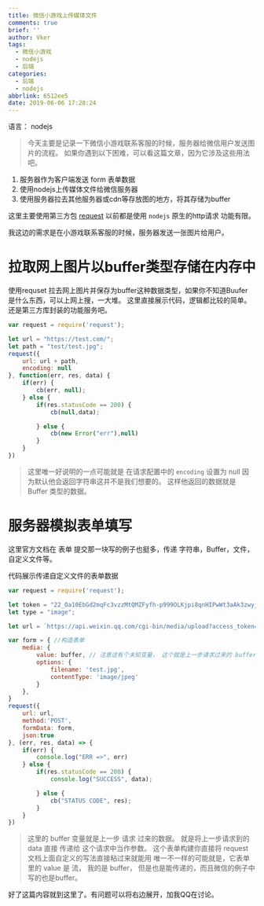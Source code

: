 ```yaml
---
title: 微信小游戏上传媒体文件
comments: true
brief: ''
author: Vker
tags:
  - 微信小游戏
  - nodejs
  - 后端
categories:
  - 后端
  - nodejs
abbrlink: 6512ee5
date: 2019-06-06 17:28:24
---
```

语言： nodejs

> 今天主要是记录一下微信小游戏联系客服的时候，服务器给微信用户发送图片的流程。
> 如果你遇到以下困难，可以看这篇文章，因为它涉及这些用法吧。

1. 服务器作为客户端发送 form 表单数据
2. 使用nodejs上传媒体文件给微信服务器
3. 使用服务器拉去其他服务器或cdn等存放图的地方，将其存储为buffer

<!-- more -->

这里主要使用第三方包 [request](https://www.npmjs.com/package/request)
以前都是使用 `nodejs` 原生的http请求 功能有限。

我这边的需求是在小游戏联系客服的时候，服务器发送一张图片给用户。

# 拉取网上图片以buffer类型存储在内存中

使用requset 拉去网上图片并保存为buffer这种数据类型，如果你不知道Buufer 是什么东西，可以上网上搜，一大堆。
这里直接展示代码，逻辑都比较的简单。还是第三方库封装的功能服务吧。

```js
var request = require('request');

let url = "https://test.com/";
let path = "test/test.jpg";
request({
	url: url + path,
	encoding: null
}, function(err, res, data) {
	if(err) {
		cb(err, null);
	} else {
		if(res.statusCode == 200) {
			cb(null,data);

		} else {
			cb(new Error("err"),null)
		}
	}
})
```
> 这里唯一好说明的一点可能就是 在请求配置中的 `encoding` 设置为 null 因为默认他会返回字符串这并不是我们想要的。
> 这样他返回的数据就是 Buffer 类型的数据。

# 服务器模拟表单填写
这里官方文档在 表单 提交那一块写的例子也挺多，传递 字符串，Buffer，文件，自定义文件等。

代码展示传递自定义文件的表单数据
```js
var request = require('request');

let token = "22_Oa10EbGd2mqFc3vzzMtQMZFyfh-p999OLKjpi8qnHIPwWt3aAk3zwyjDi36ye5s-jAER28aOemlR15PT99zoM2qzNbu7xzbl1kjxepkC9RoYQRA9Jk6Z0Kxwef2eZ4iRt_ECtCfKXZGlyFDgDCAbAIALKI";
let type = "image";

let url = `https://api.weixin.qq.com/cgi-bin/media/upload?access_token=${token}&type=${type}`;

var form = { //构造表单
	media: {
		value: buffer, // 注意这有个未知变量， 这个就是上一步请求过来的 buffer 数据
		options: {
			filename: 'test.jpg',
			contentType: 'image/jpeg'
		}
	},
}
request({
	url: url,
	method:'POST', 
	formData: form,
	json:true
}, (err, res, data) => {
	if(err) {
		console.log("ERR =>", err)
	} else {
		if(res.statusCode == 200) {
			console.log("SUCCESS", data);

		} else {
			cb("STATUS CODE", res);
		}
	}
})
```

> 这里的 buffer 变量就是上一步 请求 过来的数据。 就是将上一步请求到的 data 直接 传递给 这个请求中当作参数。
> 这个表单构建你直接将 request 文档上面自定义的写法直接粘过来就能用
> 唯一不一样的可能就是，它表单里的 value 是 流， 我的是 buffer， 但是也是能传递的，而且微信的例子中写的也是buffer。

好了这篇内容就到这里了。有问题可以将右边展开，加我QQ在讨论。